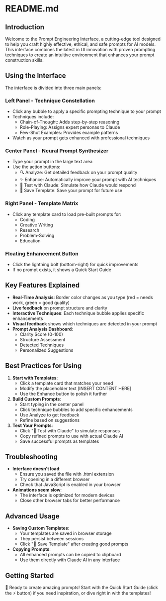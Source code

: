 # README.md
## Introduction
Welcome to the Prompt Engineering Interface, a cutting-edge tool designed to help you craft highly effective, ethical, and safe prompts for AI models. This interface combines the latest in UI innovation with proven prompting techniques to create an intuitive environment that enhances your prompt construction skills.

## Using the Interface
The interface is divided into three main panels:

### Left Panel - Technique Constellation
* Click any bubble to apply a specific prompting technique to your prompt
* Techniques include:
	+ Chain-of-Thought: Adds step-by-step reasoning
	+ Role-Playing: Assigns expert personas to Claude
	+ Few-Shot Examples: Provides example patterns
* Watch as your prompt gets enhanced with professional techniques

### Center Panel - Neural Prompt Synthesizer
* Type your prompt in the large text area
* Use the action buttons:
	+ 🔍 Analyze: Get detailed feedback on your prompt quality
	+ ✨ Enhance: Automatically improve your prompt with AI techniques
	+ 🚀 Test with Claude: Simulate how Claude would respond
	+ 💎 Save Template: Save your prompt for future use

### Right Panel - Template Matrix
* Click any template card to load pre-built prompts for:
	+ Coding
	+ Creative Writing
	+ Research
	+ Problem-Solving
	+ Education

### Floating Enhancement Button
* Click the lightning bolt (bottom-right) for quick improvements
* If no prompt exists, it shows a Quick Start Guide

## Key Features Explained
* **Real-Time Analysis**: Border color changes as you type (red = needs work, green = good quality)
* **Live feedback** on prompt structure and clarity
* **Interactive Techniques**: Each technique bubble applies specific enhancements
* **Visual feedback** shows which techniques are detected in your prompt
* **Prompt Analysis Dashboard**:
	+ Clarity Score (0-100)
	+ Structure Assessment
	+ Detected Techniques
	+ Personalized Suggestions

## Best Practices for Using
1. **Start with Templates**:
	* Click a template card that matches your need
	* Modify the placeholder text [INSERT CONTENT HERE]
	* Use the Enhance button to polish it further
2. **Build Custom Prompts**:
	* Start typing in the center panel
	* Click technique bubbles to add specific enhancements
	* Use Analyze to get feedback
	* Refine based on suggestions
3. **Test Your Prompts**:
	* Click "🚀 Test with Claude" to simulate responses
	* Copy refined prompts to use with actual Claude AI
	* Save successful prompts as templates

## Troubleshooting
* **Interface doesn't load**:
	+ Ensure you saved the file with .html extension
	+ Try opening in a different browser
	+ Check that JavaScript is enabled in your browser
* **Animations seem slow**:
	+ The interface is optimized for modern devices
	+ Close other browser tabs for better performance

## Advanced Usage
* **Saving Custom Templates**:
	+ Your templates are saved in browser storage
	+ They persist between sessions
	+ Click "💎 Save Template" after creating good prompts
* **Copying Prompts**:
	+ All enhanced prompts can be copied to clipboard
	+ Use them directly with Claude AI in any interface

## Getting Started
🚀 Ready to create amazing prompts! Start with the Quick Start Guide (click the ⚡ button) if you need inspiration, or dive right in with the templates!
